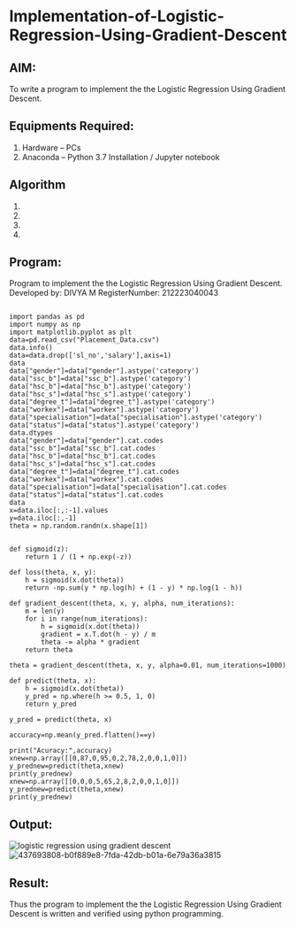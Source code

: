 # Implementation-of-Logistic-Regression-Using-Gradient-Descent

## AIM:
To write a program to implement the the Logistic Regression Using Gradient Descent.

## Equipments Required:
1. Hardware – PCs
2. Anaconda – Python 3.7 Installation / Jupyter notebook

## Algorithm
1. 
2. 
3. 
4. 

## Program:

Program to implement the the Logistic Regression Using Gradient Descent.
Developed by: DIVYA M
RegisterNumber: 212223040043

```

import pandas as pd
import numpy as np
import matplotlib.pyplot as plt
data=pd.read_csv("Placement_Data.csv")
data.info()
data=data.drop(['sl_no','salary'],axis=1)
data
data["gender"]=data["gender"].astype('category')
data["ssc_b"]=data["ssc_b"].astype('category')
data["hsc_b"]=data["hsc_b"].astype('category')
data["hsc_s"]=data["hsc_s"].astype('category')
data["degree_t"]=data["degree_t"].astype('category')
data["workex"]=data["workex"].astype('category')
data["specialisation"]=data["specialisation"].astype('category')
data["status"]=data["status"].astype('category')
data.dtypes
data["gender"]=data["gender"].cat.codes
data["ssc_b"]=data["ssc_b"].cat.codes
data["hsc_b"]=data["hsc_b"].cat.codes
data["hsc_s"]=data["hsc_s"].cat.codes
data["degree_t"]=data["degree_t"].cat.codes
data["workex"]=data["workex"].cat.codes
data["specialisation"]=data["specialisation"].cat.codes
data["status"]=data["status"].cat.codes
data
x=data.iloc[:,:-1].values
y=data.iloc[:,-1]
theta = np.random.randn(x.shape[1])
    
    
def sigmoid(z):
    return 1 / (1 + np.exp(-z))
    
def loss(theta, x, y):
    h = sigmoid(x.dot(theta))
    return -np.sum(y * np.log(h) + (1 - y) * np.log(1 - h))
    
def gradient_descent(theta, x, y, alpha, num_iterations):
    m = len(y)
    for i in range(num_iterations):
        h = sigmoid(x.dot(theta))
        gradient = x.T.dot(h - y) / m
        theta -= alpha * gradient
    return theta  
    
theta = gradient_descent(theta, x, y, alpha=0.01, num_iterations=1000)
    
def predict(theta, x):
    h = sigmoid(x.dot(theta))
    y_pred = np.where(h >= 0.5, 1, 0)
    return y_pred
    
y_pred = predict(theta, x)
    
accuracy=np.mean(y_pred.flatten()==y)
    
print("Acuracy:",accuracy)
xnew=np.array([[0,87,0,95,0,2,78,2,0,0,1,0]])
y_prednew=predict(theta,xnew)
print(y_prednew)
xnew=np.array([[0,0,0,5,65,2,8,2,0,0,1,0]])
y_prednew=predict(theta,xnew)
print(y_prednew)
```

## Output:
![logistic regression using gradient descent](sam.png)
![437693808-b0f889e8-7fda-42db-b01a-6e79a36a3815](https://github.com/user-attachments/assets/51800b89-f5c6-404c-8ff6-268738fb019e)


## Result:
Thus the program to implement the the Logistic Regression Using Gradient Descent is written and verified using python programming.

